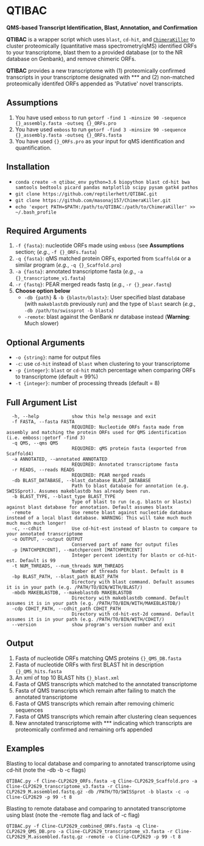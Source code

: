 # QTIBAC
**QMS-based Transcript Identification, Blast, Annotation, and Confirmation**

**QTIBAC** is a wrapper script which uses `blast`, `cd-hit`, and [`ChimeraKiller`](https://github.com/masonaj157/ChimeraKiller) to cluster proteomically (quantitative mass spectrometry/qMS) identified ORFs to your transcriptome, blast them to a provided database (or to the NR database on Genbank), and remove chimeric ORFs. 

**QTIBAC** provides a new transcriptome with (1) proteomically confirmed transcripts in your transcriptome designated with \*\*\* and (2) non-matched proteomically identifed ORFs appended as 'Putative' novel transcripts. 

## Assumptions

1. You have used `emboss` to run `getorf -find 1 -minsize 90 -sequence {}_assembly.fasta -outseq {}_ORFs.pro` 
2. You have used `emboss` to run `getorf -find 3 -minsize 90 -sequence {}_assembly.fasta -outseq {}_ORFs.fasta`
3. You have used `{}_ORFs.pro` as your input for qMS identification and quantification.

## Installation

* `conda create -n qtibac_env python=3.6 biopython blast cd-hit bwa samtools bedtools picard pandas matplotlib scipy pysam gatk4 pathos`
* `git clone https://github.com/reptilerhett/QTIBAC.git`
* `git clone https://github.com/masonaj157/ChimeraKiller.git`
* `echo 'export PATH=$PATH:/path/to/QTIBAC:/path/to/ChimeraKiller' >> ~/.bash_profile`

## Required Arguments

1. `-f {fasta}`: nucleotide ORFs made using `emboss` (see **Assumptions** section; (*e.g.*, `-f {}_ORFs.fasta`)
2. `-q {fasta}`: qMS matched protein ORFs, exported from `Scaffold4` or a similar program (*e.g.*, `-q {}_Scaffold.pro`)
3. `-a {fasta}`: annotated transcriptome fasta (*e.g.*, `-a {}_transcriptome_v1.fasta`)
4. `-r {fastq}`: PEAR merged reads fastq (*e.g.*, `-r {}_pear.fastq`)
5. **Choose option below**
    * `-db {path}` & `-b {blastn/blastx}`: User specified blast database (with `makeblastdb` previously run) and the type of `blast` search (*e.g.*, `-db /path/to/swissprot -b blastx`)
    * `-remote`: blast against the GenBank nr database instead (**Warning**: Much slower)
 
## Optional Arguments

* `-o {string}`: name for output files
* `-c`: use `cd-hit` instead of `blast` when clustering to your transcriptome
* `-p {integer}`: `blast` or `cd-hit` match percentage when comparing ORFs to transcriptome (default = 99%)
* `-t {integer}`: number of processing threads (default = 8)

## Full Argument List
```
  -h, --help            show this help message and exit
  -f FASTA, --fasta FASTA
                        REQUIRED: Nucleotide ORFs fasta made from assembly and matching the protein ORFs used for QMS identification (i.e. emboss::getorf -find 3)
  -q QMS, --qms QMS     
                        REQUIRED: qMS protein fasta (exported from Scaffold4)
  -a ANNOTATED, --annotated ANNOTATED
                        REQUIRED: Annotated transcriptome fasta
  -r READS, --reads READS
                        REQUIRED: PEAR merged reads
  -db BLAST_DATABASE, --blast_database BLAST_DATABASE
                        Path to blast database for annotation (e.g. SWISSprot). Assumes makeblastdb has already been run.
  -b BLAST_TYPE, --blast_type BLAST_TYPE
                        Type of blast to run (e.g. blastn or blastx) against blast database for annotation. Default assumes blastx
  -remote               Use remote blast against nucleotide database instead of a local blast database. WARNING: This will take much much much much much longer!
  -c, --cdhit           Use cd-hit-est instead of blastn to compare to your annotated transcriptome
  -o OUTPUT, --output OUTPUT
                        Conserved part of name for output files
  -p [MATCHPERCENT], --matchpercent [MATCHPERCENT]
                        Integer percent identity for blastn or cd-hit-est. Default is 99
  -t NUM_THREADS, --num_threads NUM_THREADS
                        Number of threads for blast. Default is 8
  -bp BLAST_PATH, --blast_path BLAST_PATH
                        Directory with blast command. Default assumes it is in your path (e.g. /PATH/TO/BIN/WITH/BLAST/)
  -mbdb MAKEBLASTDB, --makeblastdb MAKEBLASTDB
                        Directory with makeblastdb command. Default assumes it is in your path (e.g. /PATH/TO/BIN/WITH/MAKEBLASTDB/)
  -cdp CDHIT_PATH, --cdhit_path CDHIT_PATH
                        Directory with cd-hit-est-2d command. Default assumes it is in your path (e.g. /PATH/TO/BIN/WITH/CDHIT/)
  --version             show program's version number and exit
  ```

## Output

1. Fasta of nucleotide ORFs matching QMS proteins `{}_QMS_DB.fasta`
2. Fasta of nucleotide ORFs with first BLAST hit in description `{}_QMS_hits.fasta`
3. An xml of top 10 BLAST hits `{}_blast.xml`
4. Fasta of QMS transcripts which matched to the annotated transcriptome
5. Fasta of QMS transcripts which remain after failing to match the annotated transcriptome
6. Fasta of QMS transcripts which remain after removing chimeric sequences
7. Fasta of QMS transcripts which remain after clustering clean sequences
8. New annotated transcriptome with \*\*\* indicating which transcripts are proteomically confirmed and remaining orfs appended 

## Examples
Blasting to local database and comparing to annotated transcriptome using cd-hit (note the -db -b -c flags)
 ```
QTIBAC.py -f Cline-CLP2629_ORFs.fasta -q Cline-CLP2629_Scaffold.pro -a Cline-CLP2629_transcriptome_v3.fasta -r Cline-CLP2629_M.assembled.fastq.gz -db /PATH/TO/SWISSprot -b blastx -c -o Cline-CLP2629 -p 99 -t 8
```

Blasting to remote database and comparing to annotated transcriptome using blast (note the -remote flag and lack of -c flag) 
```
QTIBAC.py -f Cline-CLP2629_combined_ORFs.fasta -q Cline-CLP2629_QMS_DB.pro -a Cline-CLP2629_transcriptome_v3.fasta -r Cline-CLP2629_M.assembled.fastq.gz -remote -o Cline-CLP2629 -p 99 -t 8
 ```
 

  

